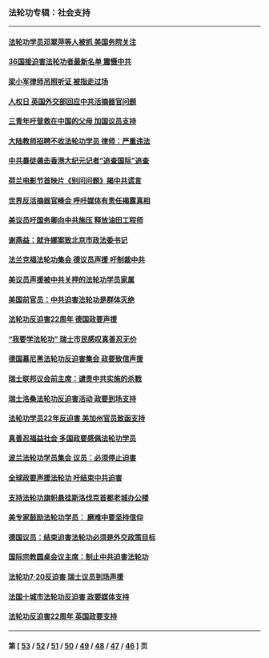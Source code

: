 ### 法轮功专辑：社会支持
---
#### [法轮功学员邓翠萍等人被抓 美国务院关注](../../pages/nf4386/n13451524.md?12260430) 
#### [36国接迫害法轮功者最新名单 震慑中共](../../pages/nf4386/n13445909.md?12260430) 
#### [梁小军律师吊照听证 被指走过场](../../pages/nf4386/n13437662.md?12260430) 
#### [人权日 英国外交部回应中共活摘器官问题](../../pages/nf4386/n13430243.md?12260430) 
#### [三青年吁营救在中国的父母 加国议员支持](../../pages/nf4386/n13429744.md?12260430) 
#### [大陆教师招聘不收法轮功学员 律师：严重违法](../../pages/nf4386/n13365839.md?12260430) 
#### [中共暴徒袭击香港大纪元记者“追查国际”追查](../../pages/nf4386/n13343404.md?12260430) 
#### [荷兰电影节首映片《别问问题》揭中共谎言](../../pages/nf4386/n13321179.md?12260430) 
#### [世界反活摘器官峰会 呼吁媒体有责任揭露真相](../../pages/nf4386/n13264475.md?12260430) 
#### [美议员吁国务卿向中共施压 释放油田工程师](../../pages/nf4386/n13233845.md?12260430) 
#### [谢燕益：就许娜案致北京市政法委书记](../../pages/nf4386/n13182701.md?12260430) 
#### [法兰克福法轮功集会 德议员声援 吁制裁中共](../../pages/nf4386/n13175975.md?12260430) 
#### [美议员声援被中共关押的法轮功学员家属](../../pages/nf4386/n13158310.md?12260430) 
#### [美国前官员：中共迫害法轮功是群体灭绝](../../pages/nf4386/n13157750.md?12260430) 
#### [法轮功反迫害22周年 德国政要声援](../../pages/nf4386/n13143632.md?12260430) 
#### [“我要学法轮功” 瑞士市民感叹真善忍无价](../../pages/nf4386/n13129633.md?12260430) 
#### [德国慕尼黑法轮功反迫害集会 政要致信声援](../../pages/nf4386/n13129148.md?12260430) 
#### [瑞士联邦议会前主席：谴责中共实施的杀戮](../../pages/nf4386/n13127336.md?12260430) 
#### [瑞士洛桑法轮功反迫害活动 政要到场支持](../../pages/nf4386/n13119398.md?12260430) 
#### [法轮功学员22年反迫害 美加州官员致函支持](../../pages/nf4386/n13118879.md?12260430) 
#### [真善忍福益社会 多国政要感佩法轮功学员](../../pages/nf4386/n13116951.md?12260430) 
#### [波兰法轮功学员集会 议员：必须停止迫害](../../pages/nf4386/n13116685.md?12260430) 
#### [全球政要声援法轮功 吁结束中共迫害](../../pages/nf4386/n13114441.md?12260430) 
#### [支持法轮功旗帜悬挂斯洛伐克首都老城办公楼](../../pages/nf4386/n13112261.md?12260430) 
#### [美专家鼓励法轮功学员： 磨难中要坚持信仰](../../pages/nf4386/n13108359.md?12260430) 
#### [德国议员：结束迫害法轮功必须是外交政策目标](../../pages/nf4386/n13109600.md?12260430) 
#### [国际宗教圆桌会议主席：制止中共迫害法轮功](../../pages/nf4386/n13108177.md?12260430) 
#### [法轮功7·20反迫害 瑞士议员到场声援](../../pages/nf4386/n13107072.md?12260430) 
#### [法国十城市法轮功反迫害 政要媒体支持](../../pages/nf4386/n13104833.md?12260430) 
#### [法轮功反迫害22周年 英国政要支持](../../pages/nf4386/n13091349.md?12260430) 

---
#### 第 [ [53](./53.md?12260430) / [52](./52.md?12260430) / [51](./51.md?12260430) / [50](./50.md?12260430) / [49](./49.md?12260430) / [48](./48.md?12260430) / [47](./47.md?12260430) / [46](./46.md?12260430) ] 页
